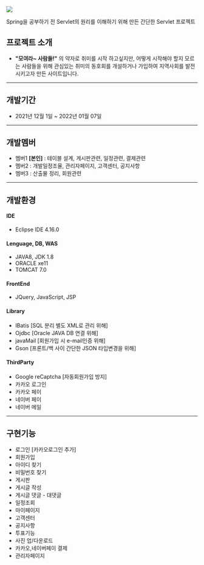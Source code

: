 <img src="https://capsule-render.vercel.app/api?type=waving&color=D3D3D3&height=230&section=header&text=Moram&fontSize=50" />

Spring을 공부하기 전 Servlet의 원리를 이해하기 위해 만든 간단한 Servlet 프로젝트

## 프로젝트 소개
- <strong>"모여라~ 사람들!"</strong> 의 약자로 취미를 시작 하고싶지만, 어떻게 시작해야 할지 모르는 사람들을 위해 
관심있는 취미의 동호회를 개설하거나 가입하여 지역사회를 발전시키고자 만든 사이트입니다.
<hr />

## 개발기간
- 2021년 12월 1일 ~ 2022년 01월 07일
<hr />

## 개발멤버
- 멤버1 <strong>[본인]</strong> : 테이블 설계, 게시판관련, 일정관련, 결제관련
- 멤버2 : 개발일정조율, 관리자페이지, 고객센터, 공지사항
- 멤버3 : 산출물 정리, 회원관련
<hr />

## 개발환경
#### IDE
- Eclipse IDE 4.16.0
#### Lenguage, DB, WAS
- JAVA8, JDK 1.8
- ORACLE xe11
- TOMCAT 7.0
#### FrontEnd
- JQuery, JavaScript, JSP
#### Library
- IBatis   [SQL 분리 별도 XML로 관리 위해]
- Ojdbc    [Oracle JAVA DB 연결 위해]
- javaMail [회원가입 시 e-mail인증 위해]
- Gson     [프론트/백 사이 간단한 JSON 타입변경을 위해]
#### ThirdParty
- Google reCaptcha [자동회원가입 방지]
- 카카오 로그인
- 카카오 페이
- 네이버 페이
- 네이버 메일
<hr />

## 구현기능
- 로그인 [카카오로그인 추가]
- 회원가입
- 아이디 찾기
- 비밀번호 찾기
- 게시판
- 게시글 작성
- 게시글 댓글 - 대댓글
- 일정조회
- 마이페이지
- 고객센터
- 공지사항
- 투표기능
- 사진 업/다운로드
- 카카오,네이버페이 결제
- 관리자페이지

<!-- <details>
  <summary>
    드랍다운 태그 구현기능에 내용 추가 시 사용하자
  </summary>
</details> -->
